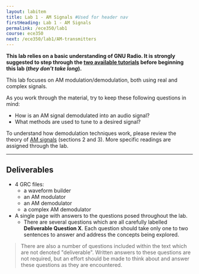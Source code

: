 ```yaml
---
layout: labitem
title: Lab 1 - AM Signals #Used for header nav
firstHeading: Lab 1 - AM Signals
permalink: /ece350/lab1
course: ece350
next: /ece350/lab1/AM-transmitters
---
```


**This lab relies on a basic understanding of GNU Radio. It is strongly suggested to step through the [two available tutorials](../intro/introduction.md) before beginning this lab (_they don't take long_).**

This lab focuses on AM modulation/demodulation, both using real and complex signals.

As you work through the material, try to keep these following questions in mind:

- How is an AM signal demodulated into an audio signal?
- What methods are used to tune to a desired signal?

To understand how demodulation techniques work, please review the theory of [AM signals](../../_docs/pdriessen_textbook.pdf) (sections 2 and 3). More specific readings are assigned through the lab.

---

## Deliverables

- 4 GRC files:
  - a waveform builder
  - an AM modulator
  - an AM demodulator
  - a complex AM demodulator
- A single page with answers to the questions posed throughout the lab.
  - There are several questions which are all carefully labelled **Deliverable Question X**. Each question should take only one to two sentences to answer and address the concepts being explored.

>There are also a number of questions included within the text which are not denoted "deliverable". Written answers to these questions are not required, but an effort should be made to think about and answer these questions as they are encountered.

<!-- ---

[**Begin Part 1**](part1.md) -->
